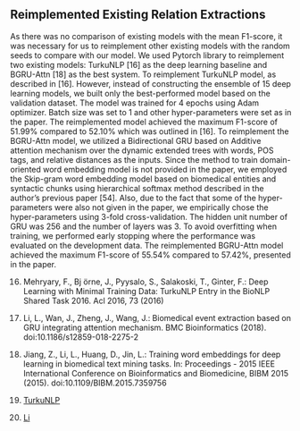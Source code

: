 ## Reimplemented Existing Relation Extractions

As there was no comparison of existing models with the mean F1-score, it was necessary for us to reimplement other existing models with the random seeds to compare with our model. We used Pytorch library to reimplement two existing models: TurkuNLP [16] as the deep learning baseline and BGRU-Attn [18] as the best system.
To reimplement TurkuNLP model, as described in [16]. However, instead of constructing the ensemble of 15 deep learning models, we built only the best-performed model based on the validation dataset. The model was trained for 4 epochs using Adam optimizer. Batch size was set to 1 and other hyper-parameters were set as in the paper. The reimplemented model achieved the maximum F1-score of 51.99% compared to 52.10% which was outlined in [16].
To reimplement the BGRU-Attn model, we utilized a Bidirectional GRU based on Additive attention mechanism over the dynamic extended trees with words, POS tags, and relative distances as the inputs. Since the method to train domain-oriented word embedding model is not provided in the paper, we employed the Skip-gram word embedding model based on biomedical entities and syntactic chunks using hierarchical softmax method described in the author’s previous paper [54]. Also, due to the fact that some of the hyper-parameters were also not given in the paper, we empirically chose the hyper-parameters using 3-fold cross-validation. The hidden unit number of GRU was 256 and the number of layers was 3. To avoid overfitting when training, we performed early stopping where the performance was evaluated on the development data. The reimplemented BGRU-Attn model achieved the maximum F1-score of 55.54% compared to 57.42%, presented in the paper.


16.	Mehryary, F., Bj ̈orne, J., Pyysalo, S., Salakoski, T., Ginter, F.: Deep Learning with Minimal Training Data: TurkuNLP Entry in the BioNLP Shared Task 2016. Acl 2016, 73 (2016) 

18.	Li, L., Wan, J., Zheng, J., Wang, J.: Biomedical event extraction based on GRU integrating attention mechanism. BMC Bioinformatics (2018). doi:10.1186/s12859-018-2275-2 

54.	Jiang, Z., Li, L., Huang, D., Jin, L.: Training word embeddings for deep learning in biomedical text mining tasks. In: Proceedings - 2015 IEEE International Conference on Bioinformatics and Biomedicine, BIBM 2015 (2015). doi:10.1109/BIBM.2015.7359756 

1. [TurkuNLP](https://github.com/ammarinjtk/Neural-Relation-Extraction/tree/master/reimplementations/TurkuNLP)
1. [Li](https://github.com/ammarinjtk/Neural-Relation-Extraction/tree/master/reimplementations/Li)
